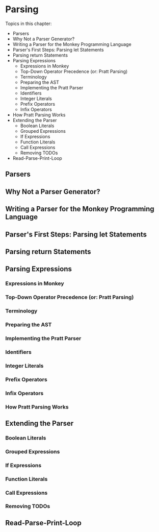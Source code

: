 # Parsing

Topics in this chapter:
- Parsers
- Why Not a Parser Generator?
- Writing a Parser for the Monkey Programming Language
- Parser's First Steps: Parsing let Statements
- Parsing return Statements
- Parsing Expressions
    - Expressions in Monkey
    - Top-Down Operator Precedence (or: Pratt Parsing)
    - Terminology
    - Preparing the AST
    - Implementing the Pratt Parser
    - Identifiers
    - Integer Literals
    - Prefix Operators
    - Infix Operators
- How Pratt Parsing Works
- Extending the Parser
    - Boolean Literals
    - Grouped Expressions
    - If Expressions
    - Function Literals
    - Call Expressions
    - Removing TODOs
- Read-Parse-Print-Loop

## Parsers
## Why Not a Parser Generator?
## Writing a Parser for the Monkey Programming Language
## Parser's First Steps: Parsing let Statements
## Parsing return Statements
## Parsing Expressions
### Expressions in Monkey
### Top-Down Operator Precedence (or: Pratt Parsing)
### Terminology
### Preparing the AST
### Implementing the Pratt Parser
### Identifiers
### Integer Literals
### Prefix Operators
### Infix Operators
### How Pratt Parsing Works
## Extending the Parser
### Boolean Literals
### Grouped Expressions
### If Expressions
### Function Literals
### Call Expressions
### Removing TODOs
## Read-Parse-Print-Loop
